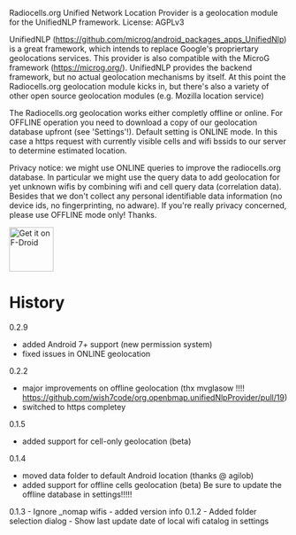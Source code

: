 Radiocells.org Unified Network Location Provider is a geolocation module for the UnifiedNLP framework.
License: AGPLv3

UnifiedNLP (https://github.com/microg/android_packages_apps_UnifiedNlp) is a great framework, which intends to replace Google's propriertary geolocations services. This provider is also compatible with the MicroG framework (https://microg.org/). UnifiedNLP provides the backend framework, but no actual geolocation mechanisms by itself. At this point the Radiocells.org geolocation module kicks in, but there's also a variety of other open source geolocation modules (e.g. Mozilla location service)

The Radiocells.org geolocation works either completly offline or online. For OFFLINE operation you need to download a copy of our geolocation database upfront (see 'Settings'!). Default setting is ONLINE mode. In this case a https request with currently visible cells and wifi bssids to our server to determine estimated location.

Privacy notice: we might use ONLINE queries to improve the radiocells.org database. In particular we might use the query data to add geolocation for yet unknown wifis by combining wifi and cell query data (correlation data). Besides that we don't collect any personal identifiable data information (no device ids, no fingerprinting, no adware). If you're really privacy concerned, please use OFFLINE mode only! Thanks.

[<img src="https://f-droid.org/badge/get-it-on.png"
      alt="Get it on F-Droid"
      height="80">](https://f-droid.org/packages/org.openbmap/)

# History

0.2.9
   - added Android 7+ support (new permission system)
   - fixed issues in ONLINE geolocation
   
0.2.2
   - major improvements on offline geolocation (thx mvglasow !!!! https://github.com/wish7code/org.openbmap.unifiedNlpProvider/pull/19)
   - switched to https completey
   
0.1.5
   - added support for cell-only geolocation (beta)
   
0.1.4
   - moved data folder to default Android location (thanks @ agilob)
   - added support for offline cells geolocation (beta)
     Be sure to update the offline database in settings!!!!!

0.1.3
    - Ignore _nomap wifis
    - added version info
0.1.2
    - Added folder selection dialog
    - Show last update date of local wifi catalog in settings
